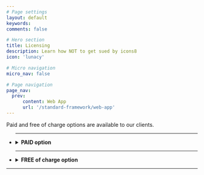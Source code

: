 ```yaml
---
# Page settings
layout: default
keywords:
comments: false

# Hero section
title: Licensing
description: Learn how NOT to get sued by icons8
icon: 'lunacy'

# Micro navigation
micro_nav: false

# Page navigation
page_nav:
  prev:
      content: Web App
      url: '/standard-framework/web-app'
---
```



 
Paid and free of charge options are available to our clients.

<ul>
<hr>
  <li>
  <details>
    <summary>
      <strong> PAID option  </strong>
    </summary>
    
Paying customers are elegible to download icons in png, svg, eps and pdf file formats in any size up to 2048 pixels. Licensing is available in the form of subscriptions - monthly (your account is charged every month) or yearly (you charged once per year). You may cancel your subscription at any time. All materials downloaded while you are on subscription <b>STAY YOURS FOR GOOD</b>. You may continue to use them in current or future commercial projects with few restrictions. Please read more about [permitted and prohibited uses](https://icons8.com/download/Icons8_License.pdf).

[Monthly subscription would cost you 19.95$ and yearly 199.90$](https://icons8.com/paid-license-99/#/). 
  
  </details>
  
  </li>
  <hr>
  <li>
  <details>
    <summary>
      <strong> FREE of charge option </strong>
    </summary>
    
You are welcome to use icons apps for free for personal or commercial use however it will require you to reference us somewhere in an appropriate (publicly accessible) place of your product. In most cases it is enough to place a web link pointed to our website's main page or best of all, pointed directly to the icon you decided to use. Please note that the free icons can only be downloaded in PNG up to 100x100px. The [Popular Icons](https://icons8.com/icon/pack/free-icons/all) and [Logos](https://icons8.com/icon/pack/Logos/all) are free in all formats, including SVG.  

<details>
    <summary>
      <strong> How to setup a link? </strong>
    </summary>
Below is the list of suggested places where you may set up a link:

- Websites - we require linking from all pages where the icons are used. Please put the link in the footer if the icons are used on each page. A nice example:  

![](https://storage.crisp.chat/users/helpdesk/website/0387cc22-33e9-44e8-826f-c5c18d31fc81/15635e20-8c02-41d0-9b98-da3da95cf81b.png)  

- Desktop software - please put the link in the About dialog
- Mobile apps - please put the link in the About dialog and acknowledgment on
  the AppStore/Google Play page. If the application doesn’t have an
  About section, please reference [Icons8](https://icons8.com/) on the app page
- Chrome App - please add the link to the description in the Chrome Web Store and (if it doesn't break your layout) somewhere in Settings   
- WordPress plugin - please link on the Settings page of the plugin and the
  plugin page   
- PDF, Excel, Word, any other document and also eBooks
  and printed editions - you can put the link anywhere in the document 
- PC game - please put the link in the Credits section. And we would
  love to have a copy of the game, thank you :-)   
- YouTube - please put the link in the description box   
- eBay page - you can put the link in the footer   
- Social network - please place the link in some of your posts
- T-shirts, mugs, umbrellas etc. - put the link in some noticeable location of the product
</details>


  </li>
</ul>
<hr>